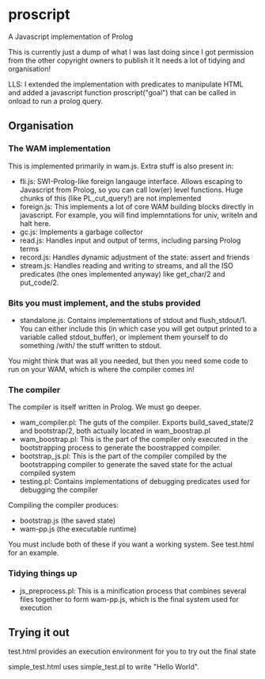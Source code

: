 # proscript
A Javascript implementation of Prolog

This is currently just a dump of what I was last doing since I got permission from the other copyright owners to publish it
It needs a lot of tidying and organisation!

LLS: I extended the implementation with predicates to manipulate HTML and
added a javascript function proscript("goal") that can be 
called in onload to run a prolog query.

## Organisation
### The WAM implementation
This is implemented primarily in wam.js. Extra stuff is also present in:
   * fli.js: SWI-Prolog-like foreign langauge interface. Allows escaping to Javascript from Prolog, so you can call low(er) level functions. Huge chunks of this (like PL_cut_query!) are not implemented
   * foreign.js: This implements a lot of core WAM building blocks directly in javascript. For example, you will find implemntations for univ, writeln and halt here.
   * gc.js: Implements a garbage collector
   * read.js: Handles input and output of terms, including parsing Prolog terms
   * record.js: Handles dynamic adjustment of the state: assert and friends
   * stream.js: Handles reading and writing to streams, and all the ISO predicates (the ones implemented anyway) like get_char/2 and put_code/2.

### Bits you must implement, and the stubs provided
   * standalone.js: Contains implementations of stdout and flush_stdout/1. You can either include this (in which case you will get output printed to a variable called stdout_buffer), or implement them yourself to do something /with/ the stuff written to stdout.

You might think that was all you needed, but then you need some code to run on your WAM, which is where the compiler comes in!

### The compiler
The compiler is itself written in Prolog. We must go deeper.

   * wam_compiler.pl: The guts of the compiler. Exports build_saved_state/2 and bootstrap/2, both actually located in wam_boostrap.pl
   * wam_boostrap.pl: This is the part of the compiler only executed in the bootstrapping process to generate the boostrapped compiler.
   * bootstrap_js.pl: This is the part of the compiler compiled by the bootstrapping compiler to generate the saved state for the actual compiled system
   * testing.pl: Contains implementations of debugging predicates used for debugging the compiler

Compiling the compiler produces:
   * bootstrap.js (the saved state)
   * wam-pp.js    (the executable runtime)

You must include both of these if you want a working system. See test.html for an example.

### Tidying things up
   * js_preprocess.pl: This is a minification process that combines several files together to form wam-pp.js, which is the final system used for execution

## Trying it out
test.html provides an execution environment for you to try out the final state

simple_test.html uses simple_test.pl to write "Hello World".